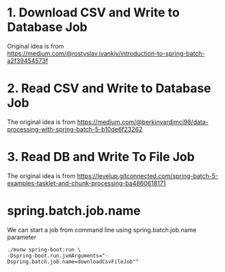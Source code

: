 # 1. Download CSV and Write to Database Job

Original idea is from  
https://medium.com/@rostyslav.ivankiv/introduction-to-spring-batch-a2f39454573f

# 2. Read CSV and Write to Database Job

The original idea is from
https://medium.com/@berkinyardimci98/data-processing-with-spring-batch-5-b10de6f23262

# 3. Read DB and Write To File Job

The original idea is from
https://levelup.gitconnected.com/spring-batch-5-examples-tasklet-and-chunk-processing-ba4860618171

# spring.batch.job.name

We can start a job from command line using spring.batch.job.name parameter

```
./mvnw spring-boot:run \
-Dspring-boot.run.jvmArguments="-Dspring.batch.job.name=downloadCsvFileJob""
```

